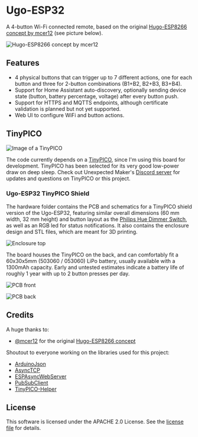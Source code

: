 # Ugo-ESP32

A 4-button Wi-Fi connected remote, based on the original [Hugo-ESP8266 concept by mcer12](https://github.com/mcer12/Hugo-ESP8266) (see picture below).

![Hugo-ESP8266 concept by mcer12](https://raw.githubusercontent.com/mcer12/Hugo-ESP8266/master/Images/hugo_numbered.png)

## Features

-   4 physical buttons that can trigger up to 7 different actions, one for each button and three for 2-button combinations (B1+B2, B2+B3, B3+B4).
-   Support for Home Assistant auto-discovery, optionally sending device state (button, battery percentage, voltage) after every button push.
-   Support for HTTPS and MQTTS endpoints, although certificate validation is planned but not yet supported.
-   Web UI to configure WiFi and button actions.

## TinyPICO

![Image of a TinyPICO](https://images.squarespace-cdn.com/content/v1/5c85d89877b903606126e6df/1554765183744-8257OPZRW59FK1BKT7MG/ke17ZwdGBToddI8pDm48kPubfIArWU6SqtYLllvlJnd7gQa3H78H3Y0txjaiv_0fDoOvxcdMmMKkDsyUqMSsMWxHk725yiiHCCLfrh8O1z4YTzHvnKhyp6Da-NYroOW3ZGjoBKy3azqku80C789l0sofvP-RiTb638-KOMjny0u3C70MUIFojZm1DzSb_fNIUUjRX0gf4zJhWpz755r9bA/TinyPICO_Hero_Black.jpg?format=250w)

The code currently depends on a [TinyPICO](https://tinypico.com), since I'm using this board for development. TinyPICO has been selected for its very good low-power draw on deep sleep. Check out Unexpected Maker's [Discord server](https://discord.gg/83Nr7rz) for updates and questions on TinyPICO or this project.

### Ugo-ESP32 TinyPICO Shield

The hardware folder contains the PCB and schematics for a TinyPICO shield version of the Ugo-ESP32, featuring similar overall dimensions (60 mm width, 32 mm height) and button layout as the [Philips Hue Dimmer Switch](https://www2.meethue.com/en-us/p/hue-dimmer-switch/046677473372), as well as an RGB led for status notifications. It also contains the enclosure design and STL files, which are meant for 3D printing.

![Enclosure top](https://raw.githubusercontent.com/ceoloide/Ugo-ESP32/master/hardware/Ugo-ESP32%20(TinyPICO)/Enclosure/Ugo-ESP32%20(TinyPICO%20v0.1)%20-%20Top%20Enclosure.png)

The board houses the TinyPICO on the back, and can comfortably fit a 60x30x5mm (503060 / 053060) LiPo battery, usually available with a 1300mAh capacity. Early and untested estimates indicate a battery life of roughly 1 year with up to 2 button presses per day.

![PCB front](https://raw.githubusercontent.com/ceoloide/Ugo-ESP32/master/hardware/Ugo-ESP32%20(TinyPICO)/PCB/PCB%20Render%20(Back).svg)

![PCB back](https://raw.githubusercontent.com/ceoloide/Ugo-ESP32/master/hardware/Ugo-ESP32%20(TinyPICO)/PCB/PCB%20Render%20(Back).svg)

## Credits

A huge thanks to:
- [@mcer12](https://github.com/mcer12) for the original [Hugo-ESP8266 concept](https://github.com/mcer12/Hugo-ESP8266)

Shoutout to everyone working on the libraries used for this project:
- [ArduinoJson](https://github.com/bblanchon/ArduinoJson)
- [AsyncTCP](https://github.com/me-no-dev/AsyncTCP)
- [ESPAsyncWebServer](https://github.com/me-no-dev/ESPAsyncWebServer)
- [PubSubClient](https://github.com/knolleary/pubsubclient)
- [TinyPICO-Helper](https://github.com/)

## License 

This software is licensed under the APACHE 2.0 License. See the [license file](LICENSE) for details.
